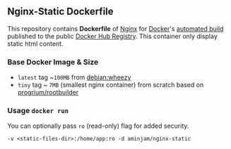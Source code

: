 ## Nginx-Static Dockerfile


This repository contains **Dockerfile** of [Nginx](http://nginx.org/) for [Docker](https://www.docker.com/)'s [automated build](https://github.com/aminjam/docker-containers/tree/nginx-static) published to the public [Docker Hub Registry](https://registry.hub.docker.com/u/aminjam/nginx-static/).
This container only display static html content.

### Base Docker Image & Size
* `latest` tag ~`100MB` from [debian:wheezy](https://registry.hub.docker.com/_/debian/)
* `tiny` tag ~ `7MB` (smallest nginx container) from scratch based on [progrium/rootbuilder](https://registry.hub.docker.com/u/progrium/rootbuilder/)

### Usage `docker run`
You can optionally pass `ro` (read-only) flag for added security.

    -v <static-files-dir>:/home/app:ro -d aminjam/nginx-static
